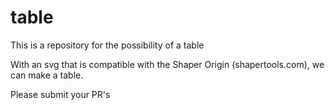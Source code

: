 # table
This is a repository for the possibility of a table

With an svg that is compatible with the Shaper Origin (shapertools.com), we can make a table.

Please submit your PR's

